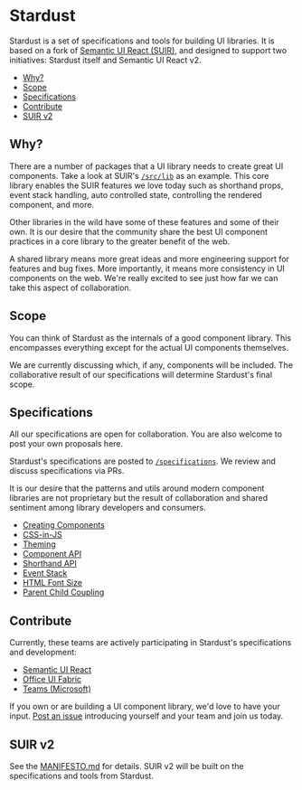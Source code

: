 # Stardust

Stardust is a set of specifications and tools for building UI libraries. It is based on a fork of [Semantic UI React (SUIR)][200], and designed to support two initiatives: Stardust itself and Semantic UI React v2.

<!-- START doctoc generated TOC please keep comment here to allow auto update -->
<!-- DON'T EDIT THIS SECTION, INSTEAD RE-RUN doctoc TO UPDATE -->


- [Why?](#why)
- [Scope](#scope)
- [Specifications](#specifications)
- [Contribute](#contribute)
- [SUIR v2](#suir-v2)

<!-- END doctoc generated TOC please keep comment here to allow auto update -->

## Why?

There are a number of packages that a UI library needs to create great UI components. Take a look at SUIR's [`/src/lib`][201] as an example. This core library enables the SUIR features we love today such as shorthand props, event stack handling, auto controlled state, controlling the rendered component, and more.

Other libraries in the wild have some of these features and some of their own. It is our desire that the community share the best UI component practices in a core library to the greater benefit of the web.

A shared library means more great ideas and more engineering support for features and bug fixes. More importantly, it means more consistency in UI components on the web. We're really excited to see just how far we can take this aspect of collaboration.

## Scope

You can think of Stardust as the internals of a good component library.  This encompasses everything except for the actual UI components themselves.

We are currently discussing which, if any, components will be included.  The collaborative result of our specifications will determine Stardust's final scope.

## Specifications

All our specifications are open for collaboration.  You are also welcome to post your own proposals here.

Stardust's specifications are posted to [`/specifications`][100].  We review and discuss specifications via PRs.

It is our desire that the patterns and utils around modern component libraries are not proprietary but the result of collaboration and shared sentiment among library developers and consumers.

- [Creating Components][101]
- [CSS-in-JS][102]
- [Theming][103]
- [Component API][104]
- [Shorthand API][105]
- [Event Stack][106]
- [HTML Font Size][107]
- [Parent Child Coupling][108]

## Contribute

Currently, these teams are actively participating in Stardust's specifications and development:

- [Semantic UI React][200]
- [Office UI Fabric][300]
- [Teams (Microsoft)][301]

If you own or are building a UI component library, we'd love to have your input.  [Post an issue][2] introducing yourself and your team and join us today.

## SUIR v2

See the [MANIFESTO.md][1] for details.  SUIR v2 will be built on the specifications and tools from Stardust.

<!-- REPO -->
[1]: https://github.com/stardust-ui/react/blob/master/MANIFESTO.md
[2]: https://github.com/stardust-ui/react/issues/new/choose
[3]: https://github.com/stardust-ui/react/.github/CONTRIBUTING.md

<!-- SPECIFICATIONS -->
[100]: https://github.com/stardust-ui/react/tree/master/specifications
[101]: https://github.com/stardust-ui/react/tree/master/specifications/creating-components.md
[102]: https://github.com/stardust-ui/react/tree/master/specifications/css-in-js.md
[103]: https://github.com/stardust-ui/react/tree/master/specifications/theming.md
[104]: https://github.com/stardust-ui/react/tree/master/specifications/component-api.md
[105]: https://github.com/stardust-ui/react/tree/master/specifications/shorthand-api.md
[106]: https://github.com/stardust-ui/react/tree/master/specifications/event-stack.md
[107]: https://github.com/stardust-ui/react/tree/master/specifications/html-font-size.md
[108]: https://github.com/stardust-ui/react/tree/master/specifications/parent-child-couplnig.md

<!-- SUIR -->
[200]: https://github.com/Semantic-Org/Semantic-UI-React
[201]: https://github.com/Semantic-Org/Semantic-UI-React/tree/master/src/lib

<!-- EXTERNAL -->
[300]: https://developer.microsoft.com/en-us/fabric
[301]: https://products.office.com/en-US/microsoft-teams/group-chat-software

